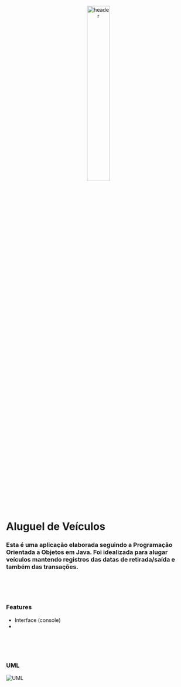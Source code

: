 <p align="center">
  <img src="https://atlas-content-cdn.pixelsquid.com/stock-images/luxury-crossover-generic-suv-rAolN22-600.jpg" alt="header" width="35%" height="35%"/>
</p>

# Aluguel de Veículos
### Esta é uma aplicação elaborada seguindo a Programação Orientada a Objetos em Java. Foi idealizada para alugar veículos mantendo registros das datas de retirada/saída e também das transações.

<br><br><br>
### Features

+ Interface (console)
+ 


<br><br><br>
### UML

![UML](https://user-images.githubusercontent.com/61806906/184899852-8fa66756-6f46-43a6-a727-b184e74f929f.jpg)

